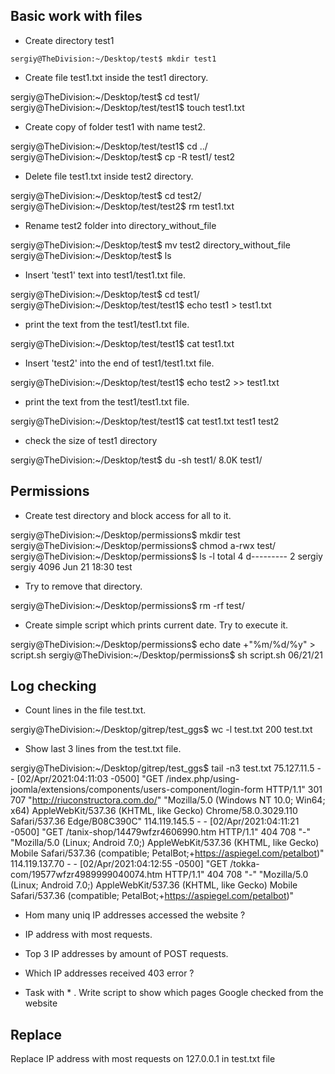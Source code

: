 ## Basic work with files

- Create directory test1

```console
sergiy@TheDivision:~/Desktop/test$ mkdir test1
```

- Create file test1.txt inside the test1 directory.

sergiy@TheDivision:~/Desktop/test$ cd test1/
sergiy@TheDivision:~/Desktop/test/test1$ touch test1.txt

-   Create copy of folder test1 with name test2.
  
sergiy@TheDivision:~/Desktop/test/test1$ cd ../
sergiy@TheDivision:~/Desktop/test$ cp -R test1/ test2

-    Delete file test1.txt inside test2 directory.

sergiy@TheDivision:~/Desktop/test$ cd test2/
sergiy@TheDivision:~/Desktop/test/test2$ rm test1.txt

-    Rename test2 folder into directory_without_file

sergiy@TheDivision:~/Desktop/test$ mv test2 directory_without_file
sergiy@TheDivision:~/Desktop/test$ ls

-    Insert 'test1' text into test1/test1.txt file.

sergiy@TheDivision:~/Desktop/test$ cd test1/
sergiy@TheDivision:~/Desktop/test/test1$ echo test1 > test1.txt 

-    print the text from the test1/test1.txt file.

sergiy@TheDivision:~/Desktop/test/test1$ cat test1.txt 

-    Insert 'test2' into the end of test1/test1.txt file.

sergiy@TheDivision:~/Desktop/test/test1$ echo test2 >> test1.txt 

-    print the text from the test1/test1.txt file.

sergiy@TheDivision:~/Desktop/test/test1$ cat test1.txt 
test1
test2

- check the size of test1 directory

sergiy@TheDivision:~/Desktop/test$ du -sh test1/
8.0K	test1/


## Permissions

-   Create test directory and block access for all to it.

sergiy@TheDivision:~/Desktop/permissions$ mkdir test
sergiy@TheDivision:~/Desktop/permissions$ chmod a-rwx test/ 
sergiy@TheDivision:~/Desktop/permissions$ ls -l
total 4
d--------- 2 sergiy sergiy 4096 Jun 21 18:30 test


-   Try to remove that directory.

sergiy@TheDivision:~/Desktop/permissions$ rm -rf test/

-    Create simple script which prints current date. Try to execute it.

sergiy@TheDivision:~/Desktop/permissions$ echo date +"%m/%d/%y" > script.sh
sergiy@TheDivision:~/Desktop/permissions$ sh script.sh 
06/21/21

## Log checking

-  Count lines in the file test.txt.

sergiy@TheDivision:~/Desktop/gitrep/test_ggs$ wc -l test.txt 
200 test.txt

- Show last 3 lines from the test.txt file. 

sergiy@TheDivision:~/Desktop/gitrep/test_ggs$ tail -n3 test.txt 
75.127.11.5 - - [02/Apr/2021:04:11:03 -0500] "GET /index.php/using-joomla/extensions/components/users-component/login-form HTTP/1.1" 301 707 "http://riuconstructora.com.do/" "Mozilla/5.0 (Windows NT 10.0; Win64; x64) AppleWebKit/537.36 (KHTML, like Gecko) Chrome/58.0.3029.110 Safari/537.36 Edge/B08C390C"
114.119.145.5 - - [02/Apr/2021:04:11:21 -0500] "GET /tanix-shop/14479wfzr4606990.htm HTTP/1.1" 404 708 "-" "Mozilla/5.0 (Linux; Android 7.0;) AppleWebKit/537.36 (KHTML, like Gecko) Mobile Safari/537.36 (compatible; PetalBot;+https://aspiegel.com/petalbot)"
114.119.137.70 - - [02/Apr/2021:04:12:55 -0500] "GET /tokka-com/19577wfzr4989999040074.htm HTTP/1.1" 404 708 "-" "Mozilla/5.0 (Linux; Android 7.0;) AppleWebKit/537.36 (KHTML, like Gecko) Mobile Safari/537.36 (compatible; PetalBot;+https://aspiegel.com/petalbot)"


-  Hom many uniq IP addresses accessed the website ? 


-  IP address with most requests.


-  Top 3 IP addresses by amount of POST requests.


-  Which IP addresses received 403 error ? 


- Task with * . Write script to show which pages Google checked from the website 

## Replace

Replace IP address with most requests on 127.0.0.1 in test.txt file 
